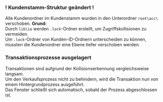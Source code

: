 
### ! Kundenstamm-Struktur geändert !

Alle Kundenordner im Kundenstamm wurden in den Unterordner `root\acc\` verschoben.
**Grund:**  
Durch `lib\io` werden `.lock`-Ordner erstellt, um Zugriffskollisionen zu vermeiden.  
Um `.lock`-Ordner von Kunden-ID-Ordnern unterscheiden zu können, mussten die Kundenordner eine Ebene tiefer verschoben werden.

### Transaktionsprozesse ausgelagert

Transaktionen sind aufgrund der Kollisions­erkennung vergleichsweise langsam.  
Um den Verkaufsprozess nicht zu behindern, wird die Transaktion nun von einem Hintergrundprozess ausgeführt.  
Das Fenster schließt sich automatisch, sobald der Prozess abgeschlossen ist.
